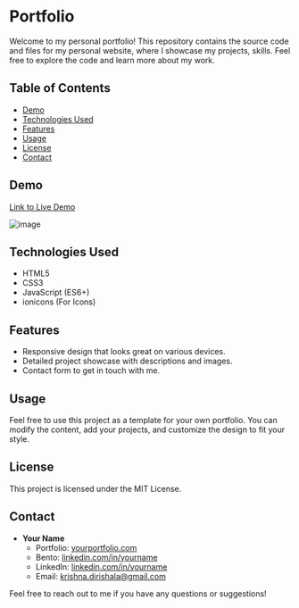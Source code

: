 # Portfolio
Welcome to my personal portfolio! This repository contains the source code and files for my personal website, where I showcase my projects, skills. Feel free to explore the code and learn more about my work.

## Table of Contents

- [Demo](#demo)
- [Technologies Used](#technologies-used)
- [Features](#features)
- [Usage](#usage)
- [License](#license)
- [Contact](#contact)

## Demo

[Link to Live Demo](https://www.krishnasportfolio.netlify.com)

![image](https://github.com/Pavanshub/Portfolio/assets/93937995/5699d89f-3b11-44e6-89bd-7ecf9e0eb68d)


## Technologies Used

- HTML5
- CSS3
- JavaScript (ES6+)
- ionicons (For Icons)

## Features

- Responsive design that looks great on various devices.
- Detailed project showcase with descriptions and images.
- Contact form to get in touch with me.


## Usage

Feel free to use this project as a template for your own portfolio. You can modify the content, add your projects, and customize the design to fit your style.

## License

This project is licensed under the MIT License.

## Contact

- **Your Name**
  - Portfolio: [yourportfolio.com](https://www.krishnasportfolio.netlify.com)
  - Bento: [linkedin.com/in/yourname](https://bento.me/thepavanchowdary)
  - LinkedIn: [linkedin.com/in/yourname](https://www.linkedin.com/in/thepavanchowdary)
  - Email: krishna.dirishala@gmail.com

Feel free to reach out to me if you have any questions or suggestions!

